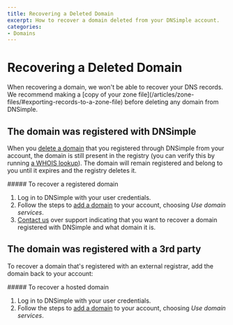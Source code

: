 ```yaml
---
title: Recovering a Deleted Domain
excerpt: How to recover a domain deleted from your DNSimple account.
categories:
- Domains
---
```


# Recovering a Deleted Domain

<warning>
When recovering a domain, we won't be able to recover your DNS records. We recommend making a [copy of your zone file](/articles/zone-files/#exporting-records-to-a-zone-file) before deleting any domain from DNSimple.
</warning>

## The domain was registered with DNSimple
When you [delete a domain](/articles/deleting-domain) that you registered through DNSimple from your account, the domain is still present in the registry (you can verify this by running [a WHOIS lookup](https://dnsimple.com/whois)). The domain will remain registered and belong to you until it expires and the registry deletes it.

<div class="section-steps" markdown="1">
##### To recover a registered domain

1.  Log in to DNSimple with your user credentials.
1.  Follow the steps to [add a domain](/articles/adding-domain) to your account, choosing _Use domain services_.
1.  [Contact us](/articles/dnsimple-support) over support indicating that you want to recover a domain registered with DNSimple and what domain it is.

</div>


## The domain was registered with a 3rd party

To recover a domain that's registered with an external registrar, add the domain back to your account:

<div class="section-steps" markdown="1">
##### To recover a hosted domain

1.  Log in to DNSimple with your user credentials.
1.  Follow the steps to [add a domain](/articles/adding-domain) to your account, choosing _Use domain services_.

</div>
